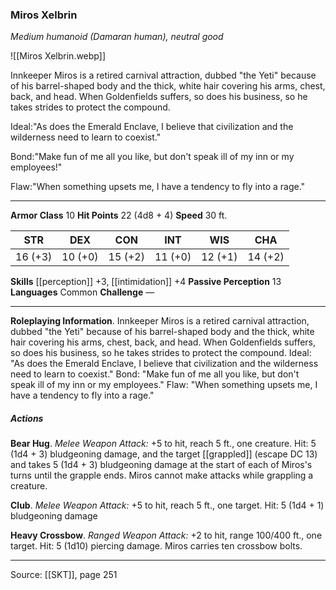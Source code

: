 ### Miros Xelbrin
_Medium humanoid (Damaran human), neutral good_

![[Miros Xelbrin.webp]]

Innkeeper Miros is a retired carnival attraction, dubbed "the Yeti" because of his barrel-shaped body and the thick, white hair covering his arms, chest, back, and head. When Goldenfields suffers, so does his business, so he takes strides to protect the compound.

Ideal:"As does the Emerald Enclave, I believe that civilization and the wilderness need to learn to coexist."

Bond:"Make fun of me all you like, but don't speak ill of my inn or my employees!"

Flaw:"When something upsets me, I have a tendency to fly into a rage."






---

**Armor Class** 10
**Hit Points** 22 (4d8 + 4)
**Speed** 30 ft.

| STR     | DEX     | CON     | INT     | WIS     | CHA     |
|---------|---------|---------|---------|---------|---------|
| 16 (+3) | 10 (+0) | 15 (+2) | 11 (+0) | 12 (+1) | 14 (+2) |

**Skills** [[perception]] +3, [[intimidation]] +4
**Passive Perception** 13
**Languages** Common
**Challenge** —

---

**Roleplaying Information**. Innkeeper Miros is a retired carnival attraction, dubbed "the Yeti" because of his barrel-shaped body and the thick, white hair covering his arms, chest, back, and head. When Goldenfields suffers, so does his business, so he takes strides to protect the compound. Ideal: "As does the Emerald Enclave, I believe that civilization and the wilderness need to learn to coexist." Bond: "Make fun of me all you like, but don't speak ill of my inn or my employees." Flaw: "When something upsets me, I have a tendency to fly into a rage."

##### Actions
**Bear Hug**. _Melee Weapon Attack:_ +5 to hit, reach 5 ft., one creature. Hit: 5 (1d4 + 3) bludgeoning damage, and the target [[grappled]] (escape DC 13) and takes 5 (1d4 + 3) bludgeoning damage at the start of each of Miros's turns until the grapple ends. Miros cannot make attacks while grappling a creature.

**Club**. _Melee Weapon Attack:_ +5 to hit, reach 5 ft., one target. Hit: 5 (1d4 + 1) bludgeoning damage

**Heavy Crossbow**. _Ranged Weapon Attack:_ +2 to hit, range 100/400 ft., one target. Hit: 5 (1d10) piercing damage. Miros carries ten crossbow bolts.


---

Source: [[SKT]], page 251